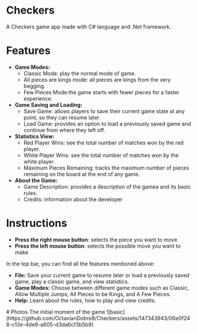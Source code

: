  
# Checkers
A Checkers game app made with C# language and .Net framework.

# Features
<ul>
  <li>
    <strong>Game Modes:</strong> 
    <ul>
       <li>
         Classic Mode:  play the normal mode of game.
       </li>
      <li>All pieces are kings mode: all pieces are kings from the very begging.
      </li>
      <li>Few Pieces Mode:the game starts with fewer pieces for a faster experience. </li>
    </ul>
  </li>
  <li>
    <strong>Game Saving and Loading:</strong> 
    <ul>
      <li>Save Game: allows players to save their current game state at any point, so they can resume later.</li>
      <li>Load Game: provides an option to load a previously saved game and continue from where they left off.</li>
    </ul>
  </li>
  <li>
    <strong>Statistics View:</strong> 
    <ul>
      <li>Red Player Wins: see the total number of matches won by the red player.</li>
      <li>White Player Wins: see the total number of matches won by the white player.</li>
      <li>Maximum Pieces Remaining: tracks the maximum number of pieces remaining on the board at the end of any game.</li>
    </ul>
  </li>
  <li>
    <strong>About the Game:</strong>
    <ul>
      <li>Game Description: provides a description of the gamea and its basic rules.</li>
      <li>Credits: information about the developer</li>
   </ul>
  </li>
</ul>


# Instructions

<ul>
  <li>
    <strong>Press the right mouse button</strong>: selects the piece you want to move
  </li>
  <li>
    <strong>Press the left mouse button</strong>: selects the possible move you want to make
  </li>
</ul>
<p>In the top bar, you can find all the features mentioned above:</p>
<ul>
  <li><strong>File:</strong> Save your current game to resume later or load a previously saved game, play a classic game, and view statistics.</li>
  <li><strong>Game Modes:</strong> Choose between different game modes such as Classic, Allow Multiple Jumps, All Pieces to be Kings, and A Few Pieces.</li>
  <li><strong>Help:</strong> Learn about the rules, how to play and view credits.</li>
</ul>
# Photos
The initial moment of the game
![basic](https://github.com/OctavianDobre8/Checkers/assets/147343943/06e0f248-c13e-4de9-a605-d3da6cf3b5b9)


